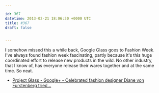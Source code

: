 ```yaml
---

id: 367
datetime: 2013-02-21 18:06:30 +0000 UTC
title: #367
draft: false


---
```


I somehow missed this a while back, Google Glass goes to Fashion Week. I've always found fashion week fascinating, partly because it's this huge coordinated effort to release new products in the wild. No other industry, that I know of, has everyone release their wares together and at the same time. So neat. 

 
 * [Project Glass - Google+ - Celebrated fashion designer Diane von Furstenberg tried...](https://plus.google.com/u/0/111626127367496192147/posts/gjH953mv3HE)


